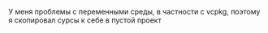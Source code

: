 У меня проблемы с переменными среды, в частности с vcpkg, поэтому я скопировал сурсы к себе в пустой проект

